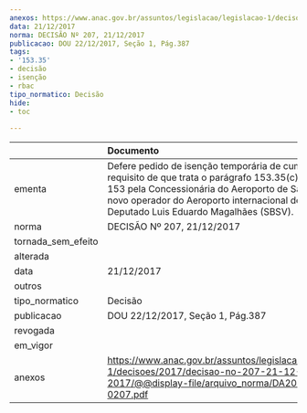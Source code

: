 ```yaml
---
anexos: https://www.anac.gov.br/assuntos/legislacao/legislacao-1/decisoes/2017/decisao-no-207-21-12-2017/@@display-file/arquivo_norma/DA2017-0207.pdf
data: 21/12/2017
norma: DECISÃO Nº 207, 21/12/2017
publicacao: DOU 22/12/2017, Seção 1, Pág.387
tags:
- '153.35'
- decisão
- isenção
- rbac
tipo_normatico: Decisão
hide: 
- toc 
 
---
```


|                    | Documento                                                                                                                                                                                                                                                           |
|:-------------------|:--------------------------------------------------------------------------------------------------------------------------------------------------------------------------------------------------------------------------------------------------------------------|
| ementa             | Defere pedido de isenção temporária de cumprimento do requisito de que trata o parágrafo 153.35(c) do RBAC nº 153 pela Concessionária do Aeroporto de Salvador S.A., novo operador do Aeroporto internacional de Salvador – Deputado Luis Eduardo Magalhães (SBSV). |
| norma              | DECISÃO Nº 207, 21/12/2017                                                                                                                                                                                                                                          |
| tornada_sem_efeito |                                                                                                                                                                                                                                                                     |
| alterada           |                                                                                                                                                                                                                                                                     |
| data               | 21/12/2017                                                                                                                                                                                                                                                          |
| outros             |                                                                                                                                                                                                                                                                     |
| tipo_normatico     | Decisão                                                                                                                                                                                                                                                             |
| publicacao         | DOU 22/12/2017, Seção 1, Pág.387                                                                                                                                                                                                                                    |
| revogada           |                                                                                                                                                                                                                                                                     |
| em_vigor           |                                                                                                                                                                                                                                                                     |
| anexos             | https://www.anac.gov.br/assuntos/legislacao/legislacao-1/decisoes/2017/decisao-no-207-21-12-2017/@@display-file/arquivo_norma/DA2017-0207.pdf                                                                                                                       |
